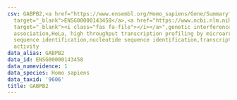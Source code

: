 ```yaml
---
csv: GABPB2,<a href="https://www.ensembl.org/Homo_sapiens/Gene/Summary?db=core;g=ENSG00000143458"
  target="_blank">ENSG00000143458</a>,<a href="https://www.ncbi.nlm.nih.gov/pubmed/17216044"
  target="_blank"><i class="fas fa-file"></i></a>",genetic interference,functional
  association,HeLa, high throughput transcription profiling by microarray,nucleotide
  sequence identification,nucleotide sequence identification,transcriptional regulation,up-regulates
  activity
data_alias: GABPB2
data_id: ENSG00000143458
data_numevidence: 1
data_species: Homo sapiens
data_taxid: '9606'
title: GABPB2
---
```

